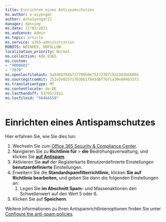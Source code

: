 ```yaml
---
title: Einrichten eines Antispamschutzes
ms.author: v-aiyengar
author: AshaIyengar21
manager: dansimp
ms.date: 17/02/2021
ms.audience: Admin
ms.topic: article
ms.service: o365-administration
ROBOTS: NOINDEX, NOFOLLOW
localization_priority: Normal
ms.collection: Adm_O365
ms.custom:
- "9000682"
- "7679"
ms.openlocfilehash: 3a9408f94b72770669e75272307c932303666d6b
ms.sourcegitcommit: 251e2e82571fb3bb1fbe3dbf7bfca30e004b3373
ms.translationtype: MT
ms.contentlocale: de-DE
ms.lasthandoff: 03/05/2021
ms.locfileid: "50464558"
---
```

# <a name="set-up-an-anti-spam-protection"></a>Einrichten eines Antispamschutzes

Hier erfahren Sie, wie Sie dies tun:

1. Wechseln Sie zum [Office 365 Security & Compliance Center](https://go.microsoft.com/fwlink/p/?linkid=2077143).
1. Navigieren Sie zu **Richtlinie für**  >  **die** Bedrohungsverwaltung, und klicken Sie **[auf Antispam](https://go.microsoft.com/fwlink/p/?linkid=2077143)**.
1. Aktivieren Sie **auf** der Registerkarte Benutzerdefinierte Einstellungen **benutzerdefinierte** Einstellungen.
1. Erweitern Sie die **Standardspamfilterrichtlinie,** klicken **Sie auf Richtlinie bearbeiten,** und geben Sie dann die folgenden Einstellungen an:
    1. Legen Sie **im Abschnitt Spam-** und Massenaktionen den Schwellenwert auf den Wert 5 oder 6.
1. Klicken Sie auf **Speichern**.

Weitere Informationen zu Ihren Antispamrichtlinienoptionen finden Sie unter [Configure the anti-spam policies](https://go.microsoft.com/fwlink/?linkid=2092051).
